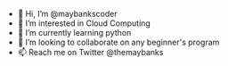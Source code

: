 - 👋 Hi, I’m @maybankscoder
- 👀 I’m interested in Cloud Computing
- 🌱 I’m currently learning python
- 💞️ I’m looking to collaborate on any beginner's program
- 📫 Reach me on Twitter @themaybanks

<!---
maybankscoder/maybankscoder is a ✨ special ✨ repository because its `README.md` (this file) appears on your GitHub profile.
You can click the Preview link to take a look at your changes.
--->
